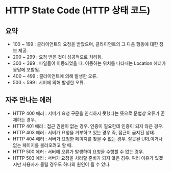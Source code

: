 # HTTP State Code (HTTP 상태 코드)
## 요약
- 100 ~ 199 : 클라이언트의 요청을 받았으며, 클라이언트의 그 다음 행동에 대한 정보 제공.
- 200 ~ 299 : 요청 받은 것이 성공적으로 처리됨.
- 300 ~ 399 : 파일들이 이동되었을 때. 이동하는 위치를 나타내는 Location 헤더가 응답에 포함됨.
- 400 ~ 499 : 클라이언트에 의해 발생한 오류.
- 500 ~ 599 : 서버에 의해 발생한 오류.
## 자주 만나는 에러
- HTTP 400 에러 : 서버가 요청 구문을 인식하지 못했다는 뜻으로 문법상 오류가 존재하는 경우.
- HTTP 401 에러 : 접근 권한이 없는 경우. 인증이 필요한데 인증이 되지 않은 경우.
- HTTP 403 에러 : 서버가 요청을 거부하고 있는 경우 즉, 접근이 금지된 상태.
- HTTP 404 에러 : 서버가 요청한 페이지를 찾을 수 없는 경우. 잘못된 URL이거나 없는 페이지를 불러오려고 할 때.
- HTTP 500 에러 : 서버에 오류가 발생하여 요청을 수행할 수 없는 경우.
- HTTP 503 에러 : 서버가 요청을 처리할 준비가 되지 않은 경우. 여러 이유가 있겠지만 사용자가 몰릴 경우도 하나의 원인이 될 수 있다. 
